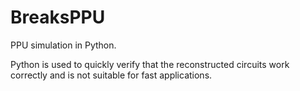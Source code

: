 # BreaksPPU

PPU simulation in Python.

Python is used to quickly verify that the reconstructed circuits work correctly and is not suitable for fast applications.
